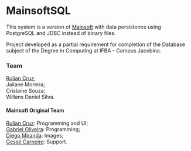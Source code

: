 # MainsoftSQL

This system is a version of <a href="https://github.com/ruliancruz/mainsoft">Mainsoft</a> with data persistence using PostgreSQL and JDBC instead of binary files.

Project developed as a partial requirement for completion of the Database subject of the Degree in Computing at IFBA - Campus Jacobina.

### Team
<a href="https://github.com/ruliancruz">Rulian Cruz</a>;<br>
Jailane Moreira;<br>
Crislaine Souza;<br>
Willans Daniel Silva.<br>

#### Mainsoft Original Team
<a href="https://github.com/ruliancruz">Rulian Cruz</a>: Programming and UI;
<br><a href="https://github.com/gacav-lab">Gabriel Oliveira</a>: Programming;
<br><a href="https://github.com/devdiegomiranda">Diego Miranda</a>: Images;
<br><a href="https://github.com/gessecarneiro">Gessé Carneiro</a>: Support.
